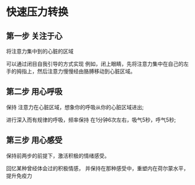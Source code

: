 # 快速压力转换

## 第一步 关注于心

将注意力集中到的心脏的区域

可以通过闭目自我引导的方式实现 例如，闭上眼睛，先将注意力集中在自己的左手的拇指上，然后注意力慢慢经由胳膊移动到心脏区域。

## 第二步 用心呼吸

保持 注意力在心脏区域，想象你的呼吸从你的心脏区域进出;

进行深入而有规律的呼吸，频率保持 在1分钟6次左右，吸气5秒，呼气5秒;

## 第三步 用心感受

保持前两步的前提下，激活积极的情绪感受。

回忆某种曾经体会过的积极情感， 并保持在那种感受中，重塑内在荷尔蒙水平，提升免疫力

